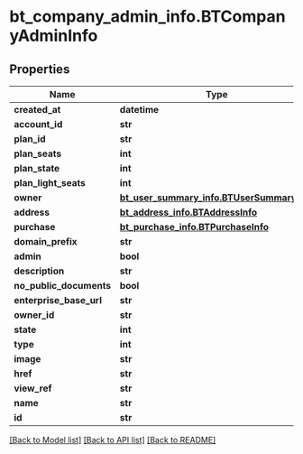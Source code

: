 # bt_company_admin_info.BTCompanyAdminInfo

## Properties
Name | Type | Description | Notes
------------ | ------------- | ------------- | -------------
**created_at** | **datetime** |  | [optional] 
**account_id** | **str** |  | [optional] 
**plan_id** | **str** |  | [optional] 
**plan_seats** | **int** |  | [optional] 
**plan_state** | **int** |  | [optional] 
**plan_light_seats** | **int** |  | [optional] 
**owner** | [**bt_user_summary_info.BTUserSummaryInfo**](BTUserSummaryInfo.md) |  | [optional] 
**address** | [**bt_address_info.BTAddressInfo**](BTAddressInfo.md) |  | [optional] 
**purchase** | [**bt_purchase_info.BTPurchaseInfo**](BTPurchaseInfo.md) |  | [optional] 
**domain_prefix** | **str** |  | [optional] 
**admin** | **bool** |  | [optional] 
**description** | **str** |  | [optional] 
**no_public_documents** | **bool** |  | [optional] 
**enterprise_base_url** | **str** |  | [optional] 
**owner_id** | **str** |  | [optional] 
**state** | **int** |  | [optional] 
**type** | **int** |  | [optional] 
**image** | **str** |  | [optional] 
**href** | **str** |  | [optional] 
**view_ref** | **str** |  | [optional] 
**name** | **str** |  | [optional] 
**id** | **str** |  | [optional] 

[[Back to Model list]](../README.md#documentation-for-models) [[Back to API list]](../README.md#documentation-for-api-endpoints) [[Back to README]](../README.md)


